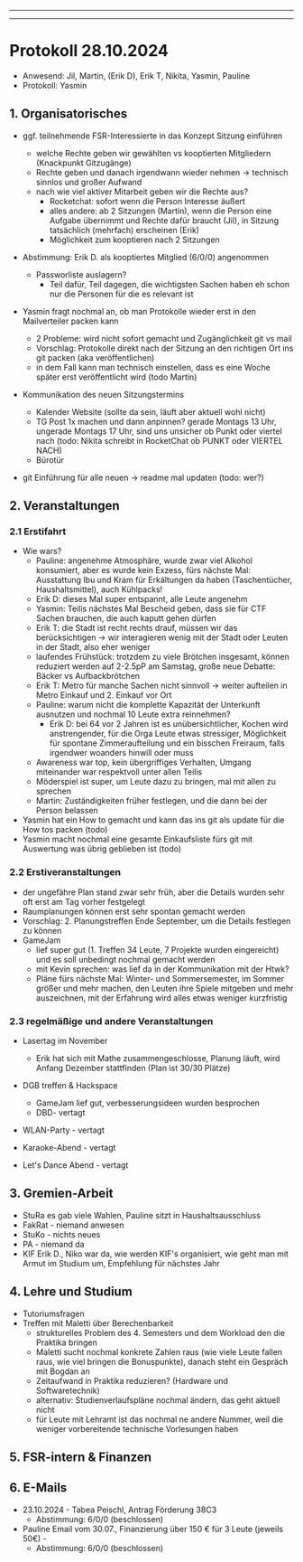 
---
---

# Protokoll 28.10.2024

* Anwesend: Jil, Martin, (Erik D), Erik T, Nikita, Yasmin, Pauline 
* Protokoll: Yasmin


## 1. Organisatorisches
* ggf. teilnehmende FSR-Interessierte in das Konzept Sitzung einführen 
  * welche Rechte geben wir gewählten vs kooptierten Mitgliedern (Knackpunkt Gitzugänge)
  * Rechte geben und danach irgendwann wieder nehmen -> technisch sinnlos und großer Aufwand 
  * nach wie viel aktiver Mitarbeit geben wir die Rechte aus? 
     * Rocketchat: sofort wenn die Person Interesse äußert 
     * alles andere: ab 2 Sitzungen (Martin), wenn die Person eine Aufgabe übernimmt und Rechte dafür braucht (Jil), in Sitzung tatsächlich (mehrfach) erscheinen (Erik)
     * Möglichkeit zum kooptieren nach 2 Sitzungen 
 * Abstimmung: Erik D. als kooptiertes Mitglied (6/0/0) angenommen 
     * Passworliste auslagern? 
       * Teil dafür, Teil dagegen, die wichtigsten Sachen haben eh schon nur die Personen für die es relevant ist 
* Yasmin fragt nochmal an, ob man Protokolle wieder erst in den Mailverteiler packen kann 
  * 2 Probleme: wird nicht sofort gemacht und Zugänglichkeit git vs mail 
  * Vorschlag: Protokolle direkt nach der Sitzung an den richtigen Ort ins git packen (aka veröffentlichen)
  * in dem Fall kann man technisch einstellen, dass es eine Woche später erst veröffentlicht wird (todo Martin)

* Kommunikation des neuen Sitzungstermins 
  * Kalender Website (sollte da sein, läuft aber aktuell wohl nicht)
  * TG Post 1x machen und dann anpinnen? gerade Montags 13 Uhr, ungerade Montags 17 Uhr, sind uns unsicher ob Punkt oder viertel nach (todo: Nikita schreibt in RocketChat ob PUNKT oder VIERTEL NACH)
  * Bürotür  

* git Einführung für alle neuen -> readme mal updaten (todo: wer?)

## 2. Veranstaltungen

### 2.1 Erstifahrt
* Wie wars? 
  * Pauline: angenehme Atmosphäre, wurde zwar viel Alkohol konsumiert, aber es wurde kein Exzess, fürs nächste Mal: Ausstattung Ibu und Kram für Erkältungen da haben (Taschentücher, Haushaltsmittel), auch Kühlpacks!
  * Erik D: dieses Mal super entspannt, alle Leute angenehm
  * Yasmin: Teilis nächstes Mal Bescheid geben, dass sie für CTF Sachen brauchen, die auch kaputt gehen dürfen
  * Erik T: die Stadt ist recht rechts drauf, müssen wir das berücksichtigen -> wir interagieren wenig mit der Stadt oder Leuten in der Stadt, also eher weniger
  * laufendes Frühstück: trotzdem zu viele Brötchen insgesamt, können reduziert werden auf 2-2.5pP am Samstag, große neue Debatte: Bäcker vs Aufbackbrötchen 
  * Erik T: Metro für manche Sachen nicht sinnvoll -> weiter aufteilen in Metro Einkauf und 2. Einkauf vor Ort
  * Pauline: warum nicht die komplette Kapazität der Unterkunft ausnutzen und nochmal 10 Leute extra reinnehmen?
    * Erik D: bei 64 vor 2 Jahren ist es unübersichtlicher, Kochen wird anstrengender, für die Orga Leute etwas stressiger, Möglichkeit für spontane Zimmeraufteilung und ein bisschen Freiraum, falls irgendwer woanders hinwill oder muss 
  * Awareness war top, kein übergriffiges Verhalten, Umgang miteinander war respektvoll unter allen Teilis
  * Möderspiel ist super, um Leute dazu zu bringen, mal mit allen zu sprechen   
  * Martin: Zuständigkeiten früher festlegen, und die dann bei der Person belassen 
* Yasmin hat ein How to gemacht und kann das ins git als update für die How tos packen (todo)
* Yasmin macht nochmal eine gesamte Einkaufsliste fürs git mit Auswertung was übrig geblieben ist (todo) 

### 2.2 Erstiveranstaltungen

* der ungefähre Plan stand zwar sehr früh, aber die Details wurden sehr oft erst am Tag vorher festgelegt
* Raumplanungen können erst sehr spontan gemacht werden
* Vorschlag: 2. Planungstreffen Ende September, um die Details festlegen zu können 
* GameJam
  * lief super gut (1. Treffen 34 Leute, 7 Projekte wurden eingereicht) und es soll unbedingt nochmal gemacht werden 
  * mit Kevin sprechen: was lief da in der Kommunikation mit der Htwk?
  * Pläne fürs nächste Mal: Winter- und Sommersemester, im Sommer größer und mehr machen, den Leuten ihre Spiele mitgeben und mehr auszeichnen, mit der Erfahrung wird alles etwas weniger kurzfristig   

### 2.3 regelmäßige und andere Veranstaltungen
* Lasertag im November
  * Erik hat sich mit Mathe zusammengeschlosse, Planung läuft, wird Anfang Dezember stattfinden (Plan ist 30/30 Plätze)

* DGB treffen & Hackspace
	* GameJam lief gut, verbesserungsideen wurden besprochen
	* DBD- vertagt

* WLAN-Party - vertagt
* Karaoke-Abend - vertagt
* Let's Dance Abend - vertagt

## 3. Gremien-Arbeit
* StuRa es gab viele Wahlen, Pauline sitzt in Haushaltsausschluss
* FakRat - niemand anwesen
* StuKo - nichts neues
* PA - niemand da
* KIF Erik D., Niko war da, wie werden KIF's organisiert, wie geht man mit Armut im Studium um, Empfehlung für nächstes Jahr

## 4. Lehre und Studium
* Tutoriumsfragen
* Treffen mit Maletti über Berechenbarkeit 
   * strukturelles Problem des 4. Semesters und dem Workload den die Praktika bringen 
   * Maletti sucht nochmal konkrete Zahlen raus (wie viele Leute fallen raus, wie viel bringen die Bonuspunkte), danach steht ein Gespräch mit Bogdan an 
   * Zeitaufwand in Praktika reduzieren? (Hardware und Softwaretechnik)
   * alternativ: Studienverlaufspläne nochmal ändern, das geht aktuell nicht 
   * für Leute mit Lehramt ist das nochmal ne andere Nummer, weil die weniger vorbereitende technische Vorlesungen haben  

## 5. FSR-intern & Finanzen

## 6. E-Mails

- 23.10.2024 - Tabea Peischl, Antrag Förderung 38C3
	- Abstimmung: 6/0/0 (beschlossen)
- Pauline Email vom 30.07., Finanzierung über 150 € für 3 Leute (jeweils 50€) - 
	- Abstimmung: 6/0/0 (beschlossen)


